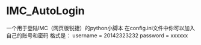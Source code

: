 # IMC_AutoLogin
一个用于登陆IMC（网页版锐捷）的python小脚本
在config.ini文件中你可以加入自己的账号和密码
格式是：
username = 20142323232
password = xxxxxx
